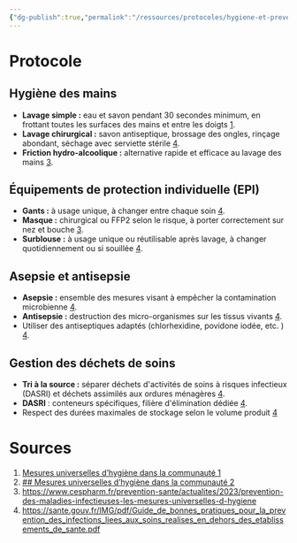 ```yaml
---
{"dg-publish":true,"permalink":"/ressources/protocoles/hygiene-et-prevention-des-infections/","tags":["protocole"],"noteIcon":"2"}
---
```



# Protocole
## Hygiène des mains

- **Lavage simple :** eau et savon pendant 30 secondes minimum, en frottant toutes les surfaces des mains et entre les doigts [1](https://www.hcsp.fr/explore.cgi/avisrapportsdomaine?clefr=1351).
- **Lavage chirurgical :** savon antiseptique, brossage des ongles, rinçage abondant, séchage avec serviette stérile [4](https://sante.gouv.fr/IMG/pdf/Guide_de_bonnes_pratiques_pour_la_prevention_des_infections_liees_aux_soins_realises_en_dehors_des_etablissements_de_sante.pdf).
- **Friction hydro-alcoolique :** alternative rapide et efficace au lavage des mains [3](https://www.cespharm.fr/prevention-sante/actualites/2023/prevention-des-maladies-infectieuses-les-mesures-universelles-d-hygiene).

## Équipements de protection individuelle (EPI)

- **Gants :** à usage unique, à changer entre chaque soin [4](https://sante.gouv.fr/IMG/pdf/Guide_de_bonnes_pratiques_pour_la_prevention_des_infections_liees_aux_soins_realises_en_dehors_des_etablissements_de_sante.pdf).
- **Masque :** chirurgical ou FFP2 selon le risque, à porter correctement sur nez et bouche [3](https://www.cespharm.fr/prevention-sante/actualites/2023/prevention-des-maladies-infectieuses-les-mesures-universelles-d-hygiene).
- **Surblouse :** à usage unique ou réutilisable après lavage, à changer quotidiennement ou si souillée [4](https://sante.gouv.fr/IMG/pdf/Guide_de_bonnes_pratiques_pour_la_prevention_des_infections_liees_aux_soins_realises_en_dehors_des_etablissements_de_sante.pdf).

## Asepsie et antisepsie

- **Asepsie :** ensemble des mesures visant à empêcher la contamination microbienne [4](https://sante.gouv.fr/IMG/pdf/Guide_de_bonnes_pratiques_pour_la_prevention_des_infections_liees_aux_soins_realises_en_dehors_des_etablissements_de_sante.pdf).
- **Antisepsie :** destruction des micro-organismes sur les tissus vivants [4](https://sante.gouv.fr/IMG/pdf/Guide_de_bonnes_pratiques_pour_la_prevention_des_infections_liees_aux_soins_realises_en_dehors_des_etablissements_de_sante.pdf).
- Utiliser des antiseptiques adaptés (chlorhexidine, povidone iodée, etc. ) [4](https://sante.gouv.fr/IMG/pdf/Guide_de_bonnes_pratiques_pour_la_prevention_des_infections_liees_aux_soins_realises_en_dehors_des_etablissements_de_sante.pdf).

## Gestion des déchets de soins

- **Tri à la source :** séparer déchets d'activités de soins à risques infectieux (DASRI) et déchets assimilés aux ordures ménagères [4](https://sante.gouv.fr/IMG/pdf/Guide_de_bonnes_pratiques_pour_la_prevention_des_infections_liees_aux_soins_realises_en_dehors_des_etablissements_de_sante.pdf).
- **DASRI** : conteneurs spécifiques, filière d'élimination dédiée [4](https://sante.gouv.fr/IMG/pdf/Guide_de_bonnes_pratiques_pour_la_prevention_des_infections_liees_aux_soins_realises_en_dehors_des_etablissements_de_sante.pdf).
- Respect des durées maximales de stockage selon le volume produit [4](https://sante.gouv.fr/IMG/pdf/Guide_de_bonnes_pratiques_pour_la_prevention_des_infections_liees_aux_soins_realises_en_dehors_des_etablissements_de_sante.pdf)

# Sources
1. [Mesures universelles d’hygiène dans la communauté 1](https://www.hcsp.fr/explore.cgi/avisrapportsdomaine?clefr=1351)
2. [## Mesures universelles d’hygiène dans la communauté 2](https://www.hcsp.fr/explore.cgi/avisrapportsdomaine?clefr=1288)
3. https://www.cespharm.fr/prevention-sante/actualites/2023/prevention-des-maladies-infectieuses-les-mesures-universelles-d-hygiene
4. https://sante.gouv.fr/IMG/pdf/Guide_de_bonnes_pratiques_pour_la_prevention_des_infections_liees_aux_soins_realises_en_dehors_des_etablissements_de_sante.pdf